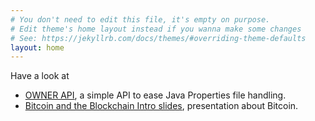 ```yaml
---
# You don't need to edit this file, it's empty on purpose.
# Edit theme's home layout instead if you wanna make some changes
# See: https://jekyllrb.com/docs/themes/#overriding-theme-defaults
layout: home
---
```


Have a look at 
- [OWNER API](http://owner.aeonbits.org), a simple API to ease Java Properties file handling.
- [Bitcoin and the Blockchain Intro slides](https://bitcoin.aeonbits.org/), presentation about Bitcoin.


